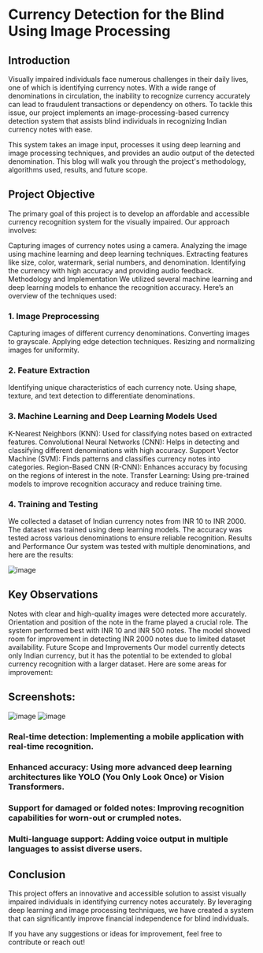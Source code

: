 # Currency Detection for the Blind Using Image Processing
## Introduction
Visually impaired individuals face numerous challenges in their daily lives, one of which is identifying currency notes. With a wide range of denominations in circulation, the inability to recognize currency accurately can lead to fraudulent transactions or dependency on others. To tackle this issue, our project implements an image-processing-based currency detection system that assists blind individuals in recognizing Indian currency notes with ease.

This system takes an image input, processes it using deep learning and image processing techniques, and provides an audio output of the detected denomination. This blog will walk you through the project's methodology, algorithms used, results, and future scope.

## Project Objective
The primary goal of this project is to develop an affordable and accessible currency recognition system for the visually impaired. Our approach involves:

Capturing images of currency notes using a camera.
Analyzing the image using machine learning and deep learning techniques.
Extracting features like size, color, watermark, serial numbers, and denomination.
Identifying the currency with high accuracy and providing audio feedback.
Methodology and Implementation
We utilized several machine learning and deep learning models to enhance the recognition accuracy. Here’s an overview of the techniques used:

### 1. Image Preprocessing
Capturing images of different currency denominations.
Converting images to grayscale.
Applying edge detection techniques.
Resizing and normalizing images for uniformity.
### 2. Feature Extraction
Identifying unique characteristics of each currency note.
Using shape, texture, and text detection to differentiate denominations.
### 3. Machine Learning and Deep Learning Models Used
K-Nearest Neighbors (KNN): Used for classifying notes based on extracted features.
Convolutional Neural Networks (CNN): Helps in detecting and classifying different denominations with high accuracy.
Support Vector Machine (SVM): Finds patterns and classifies currency notes into categories.
Region-Based CNN (R-CNN): Enhances accuracy by focusing on the regions of interest in the note.
Transfer Learning: Using pre-trained models to improve recognition accuracy and reduce training time.
### 4. Training and Testing
We collected a dataset of Indian currency notes from INR 10 to INR 2000.
The dataset was trained using deep learning models.
The accuracy was tested across various denominations to ensure reliable recognition.
Results and Performance
Our system was tested with multiple denominations, and here are the results:

![image](https://github.com/user-attachments/assets/baa737b9-fd4f-4068-8b6d-94309b6c895f)


## Key Observations
Notes with clear and high-quality images were detected more accurately.
Orientation and position of the note in the frame played a crucial role.
The system performed best with INR 10 and INR 500 notes.
The model showed room for improvement in detecting INR 2000 notes due to limited dataset availability.
Future Scope and Improvements
Our model currently detects only Indian currency, but it has the potential to be extended to global currency recognition with a larger dataset. Here are some areas for improvement:

## Screenshots: 
![image](https://github.com/user-attachments/assets/3268e8c4-8516-4ff1-9e54-8ae7e4c5c17b)
![image](https://github.com/user-attachments/assets/3ff0c6ac-8a4c-4b15-9574-64a36453e14f)


### Real-time detection: Implementing a mobile application with real-time recognition.
### Enhanced accuracy: Using more advanced deep learning architectures like YOLO (You Only Look Once) or Vision Transformers.
### Support for damaged or folded notes: Improving recognition capabilities for worn-out or crumpled notes.
### Multi-language support: Adding voice output in multiple languages to assist diverse users.

## Conclusion
This project offers an innovative and accessible solution to assist visually impaired individuals in identifying currency notes accurately. By leveraging deep learning and image processing techniques, we have created a system that can significantly improve financial independence for blind individuals.

If you have any suggestions or ideas for improvement, feel free to contribute or reach out!
